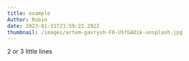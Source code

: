 ```yaml
---
title: example
Author: Robin
date: 2023-01-31T21:59:22.292Z
thumbnail: /images/artem-gavrysh-F6-U5fGAOik-unsplash.jpg
---
```

2﻿ or 3 little lines